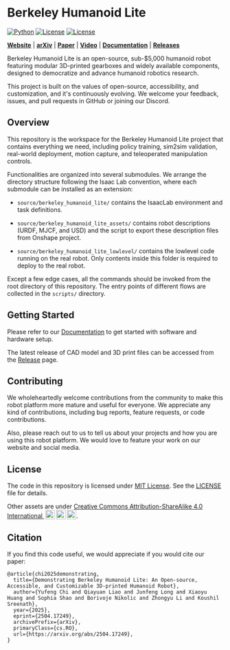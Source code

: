 # Berkeley Humanoid Lite

[![Python](https://img.shields.io/badge/python-3.10-blue.svg)](https://docs.python.org/3/whatsnew/3.10.html)
[![License](https://img.shields.io/badge/license-MIT-yellow.svg)](https://opensource.org/license/mit)
[![License](https://img.shields.io/badge/license-CC%20BY--SA%204.0-orange.svg)](https://creativecommons.org/licenses/by-sa/4.0/)

**[Website](http://lite.berkeley-humanoid.org/)** | **[arXiv](https://arxiv.org/abs/2504.17249)** | **[Paper](https://lite.berkeley-humanoid.org/static/paper/demonstrating-berkeley-humanoid-lite.pdf)** | **[Video](https://youtu.be/dIdJGkMDFl4?si=SRD7HhQQbhM3JCRA)** | **[Documentation](https://berkeley-humanoid-lite.gitbook.io/berkeley-humanoid-lite-docs)** | **[Releases](https://berkeley-humanoid-lite.gitbook.io/docs/releases)**


Berkeley Humanoid Lite is an open-source, sub-$5,000 humanoid robot featuring modular 3D-printed gearboxes and widely available components, designed to democratize and advance humanoid robotics research.

This project is built on the values of open-source, accessibility, and customization, and it's continuously evolving. We welcome your feedback, issues, and pull requests in GitHub or joining our Discord.

## Overview

This repository is the workspace for the Berkeley Humanoid Lite project that contains everything we need, including policy training, sim2sim validation, real-world deployment, motion capture, and teleoperated manipulation controls.

Functionalities are organized into several submodules. We arrange the directory structure following the Isaac Lab convention, where each submodule can be installed as an extension:

- `source/berkeley_humanoid_lite/` contains the IsaacLab environment and task definitions.

- `source/berkeley_humanoid_lite_assets/` contains robot descriptions (URDF, MJCF, and USD) and the script to export these description files from Onshape project.

- `source/berkeley_humanoid_lite_lowlevel/` contains the lowlevel code running on the real robot. Only contents inside this folder is required to deploy to the real robot.

Except a few edge cases, all the commands should be invoked from the root directory of this repository. The entry points of different flows are collected in the `scripts/` directory.


## Getting Started

Please refer to our [Documentation](https://berkeley-humanoid-lite.gitbook.io/docs) to get started with software and hardware setup.

The latest release of CAD model and 3D print files can be accessed from the [Release](https://berkeley-humanoid-lite.gitbook.io/docs/releases) page.


## Contributing

We wholeheartedly welcome contributions from the community to make this robot platform more mature and useful for everyone. We appreciate any kind of contributions, including bug reports, feature requests, or code contributions.

Also, please reach out to us to tell us about your projects and how you are using this robot platform. We would love to feature your work on our website and social media.

## License

The code in this repository is licensed under [MIT License](https://opensource.org/license/mit). See the [LICENSE](LICENSE) file for details.

Other assets are under [Creative Commons Attribution-ShareAlike 4.0 International <img style="height:22px!important;margin-left:3px;vertical-align:text-bottom;" src="https://mirrors.creativecommons.org/presskit/icons/cc.svg?ref=chooser-v1" alt=""><img style="height:22px!important;margin-left:3px;vertical-align:text-bottom;" src="https://mirrors.creativecommons.org/presskit/icons/by.svg?ref=chooser-v1" alt=""><img style="height:22px!important;margin-left:3px;vertical-align:text-bottom;" src="https://mirrors.creativecommons.org/presskit/icons/sa.svg?ref=chooser-v1" alt="">](https://creativecommons.org/licenses/by-sa/4.0).


## Citation

If you find this code useful, we would appreciate if you would cite our paper:

```
@article{chi2025demonstrating,
  title={Demonstrating Berkeley Humanoid Lite: An Open-source, Accessible, and Customizable 3D-printed Humanoid Robot},
  author={Yufeng Chi and Qiayuan Liao and Junfeng Long and Xiaoyu Huang and Sophia Shao and Borivoje Nikolic and Zhongyu Li and Koushil Sreenath},
  year={2025},
  eprint={2504.17249},
  archivePrefix={arXiv},
  primaryClass={cs.RO},
  url={https://arxiv.org/abs/2504.17249}, 
}
```
